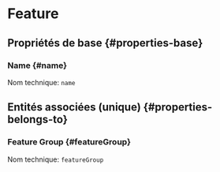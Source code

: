 #  Feature
<!--- THIS FILE IS GENERATED PLEASE DO NOT EDIT IT DIRECTLY --->



## Propriétés de base {#properties-base} ##

### Name {#name}



Nom technique: ```name```


## Entités associées (unique) {#properties-belongs-to} ##

###  Feature Group {#featureGroup}



Nom technique: ```featureGroup```





